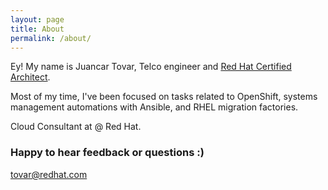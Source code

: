 ```yaml
---
layout: page
title: About
permalink: /about/
---
```


Ey! My name is Juancar Tovar, Telco engineer and [Red Hat Certified Architect](https://www.credly.com/users/jtovarro). 

Most of my time, I've been focused on tasks related to OpenShift, systems management automations with Ansible, and RHEL migration factories.

Cloud Consultant at @ Red Hat.

### Happy to hear feedback or questions :)

[tovar@redhat.com](mailto:tovar@redhat.com)
